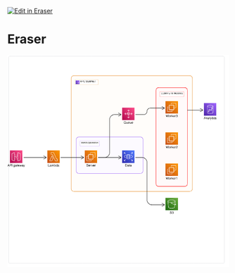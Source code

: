 <p><a target="_blank" href="https://app.eraser.io/workspace/mV2YaaTXX19Hrb4DTZrB" id="edit-in-eraser-github-link"><img alt="Edit in Eraser" src="https://firebasestorage.googleapis.com/v0/b/second-petal-295822.appspot.com/o/images%2Fgithub%2FOpen%20in%20Eraser.svg?alt=media&amp;token=968381c8-a7e7-472a-8ed6-4a6626da5501"></a></p>

# Eraser
![Figure 1](/.eraser/mV2YaaTXX19Hrb4DTZrB___QuglxNQVFHV5ieriXuzb1I9U3Y33___---figure---t-eoK2JZSusR4zV54rdQ6---figure---bFV_9728i2c2Cwv04xYWEA.png "Figure 1")




<!--- Eraser file: https://app.eraser.io/workspace/mV2YaaTXX19Hrb4DTZrB --->